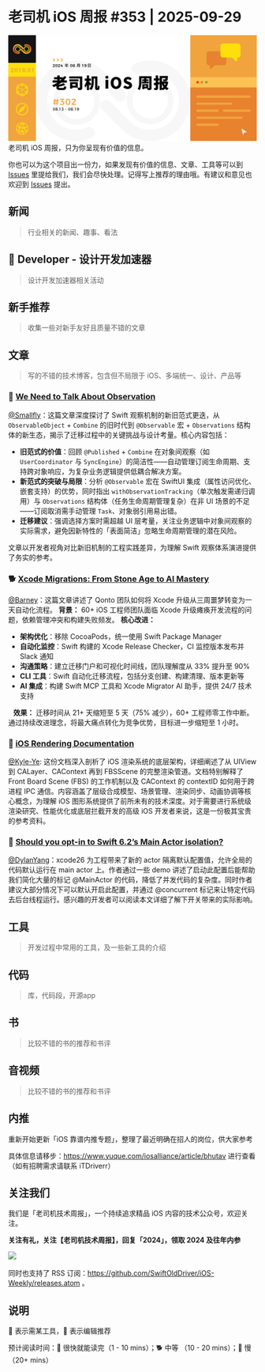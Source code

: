 # 老司机 iOS 周报 #353 | 2025-09-29

![ios-weekly](https://github.com/SwiftOldDriver/iOS-Weekly/blob/master/assets/weekly-header/302.jpg?raw=true)
老司机 iOS 周报，只为你呈现有价值的信息。

你也可以为这个项目出一份力，如果发现有价值的信息、文章、工具等可以到 [Issues](https://github.com/SwiftOldDriver/iOS-Weekly/issues) 里提给我们，我们会尽快处理。记得写上推荐的理由哦。有建议和意见也欢迎到 [Issues](https://github.com/SwiftOldDriver/iOS-Weekly/issues) 提出。

## 新闻

> 行业相关的新闻、趣事、看法

##  Developer - 设计开发加速器

> 设计开发加速器相关活动

## 新手推荐

> 收集一些对新手友好且质量不错的文章

## 文章

> 写的不错的技术博客，包含但不局限于 iOS、多端统一、设计、产品等

### 🐢 [We Need to Talk About Observation](https://jaredsinclair.com/2025/09/10/observation.html)

[@Smallfly](https://github.com/iostalks)：这篇文章深度探讨了 Swift 观察机制的新旧范式更迭，从 `ObservableObject` + `Combine` 的旧时代到 `@Observable` 宏 + `Observations` 结构体的新生态，揭示了迁移过程中的关键挑战与设计考量。核心内容包括：

- **旧范式的价值**：回顾 `@Published` + `Combine` 在对象间观察（如 `UserCoordinator` 与 `SyncEngine`）的简洁性——自动管理订阅生命周期、支持跨对象响应，为复杂业务逻辑提供低耦合解决方案。
- **新范式的突破与局限**：分析 `@Observable` 宏在 SwiftUI 集成（属性访问优化、嵌套支持）的优势，同时指出 `withObservationTracking`（单次触发需递归调用）与 `Observations` 结构体（任务生命周期管理复杂）在非 UI 场景的不足——订阅取消需手动管理 `Task`、对象弱引用易出错。
- **迁移建议**：强调选择方案时需超越 UI 层考量，关注业务逻辑中对象间观察的实际需求，避免因新特性的「表面简洁」忽略生命周期管理的潜在风险。

文章以开发者视角对比新旧机制的工程实践差异，为理解 Swift 观察体系演进提供了务实的参考。

### 🐕 [Xcode Migrations: From Stone Age to AI Mastery](https://medium.com/qonto-way/xcode-migrations-from-stone-age-to-ai-mastery-d2590657e809)

[@Barney](https://github.com/BarneyZhaoooo)：这篇文章讲述了 Qonto 团队如何将 Xcode 升级从三周噩梦转变为一天自动化流程。
**背景：** 60+ iOS 工程师团队面临 Xcode 升级瘫痪开发流程的问题，依赖管理冲突和构建失败频发。
**核心改进：**
* **架构优化**：移除 CocoaPods，统一使用 Swift Package Manager
* **自动化监控**：Swift 构建的 Xcode Release Checker，CI 监控版本发布并 Slack 通知
* **沟通策略**：建立迁移门户和可视化时间线，团队理解度从 33% 提升至 90%
* **CLI 工具**：Swift 自动化迁移流程，包括分支创建、构建清理、版本更新等
* **AI 集成**：构建 Swift MCP 工具和 Xcode Migrator AI 助手，提供 24/7 技术支持

⠀**效果：** 迁移时间从 21+ 天缩短至 5 天（75% 减少），60+ 工程师零工作中断。通过持续改进理念，将最大痛点转化为竞争优势，目标进一步缩短至 1 小时。

### 🐢 [iOS Rendering Documentation](https://github.com/EthanArbuckle/ios-rendering-docs/blob/main/README.md)

[@Kyle-Ye](https://github.com/Kyle-Ye): 这份文档深入剖析了 iOS 渲染系统的底层架构，详细阐述了从 UIView 到 CALayer、CAContext 再到 FBSScene 的完整渲染管道。文档特别解释了 Front Board Scene (FBS) 的工作机制以及 CAContext 的 contextID 如何用于跨进程 IPC 通信。内容涵盖了层级合成模型、场景管理、渲染同步、动画协调等核心概念，为理解 iOS 图形系统提供了前所未有的技术深度。对于需要进行系统级渲染研究、性能优化或底层拦截开发的高级 iOS 开发者来说，这是一份极其宝贵的参考资料。

### 🐎 [Should you opt-in to Swift 6.2’s Main Actor isolation?](https://www.donnywals.com/should-you-opt-in-to-swift-6-2s-main-actor-isolation/)

[@DylanYang](https://github.com/Dylan19Yang)：xcode26 为工程带来了新的 actor 隔离默认配置值，允许全局的代码默认运行在 main actor 上。作者通过一些 demo 讲述了启动此配置后能帮助我们简化大量的标记 @MainActor 的代码，降低了并发代码的复杂度。同时作者建议大部分情况下可以默认开启此配置，并通过 @concurrent 标记来让特定代码去后台线程运行。感兴趣的开发者可以阅读本文详细了解下开关带来的实际影响。

## 工具

> 开发过程中常用的工具，及一些新工具的介绍

## 代码

> 库，代码段，开源app

## 书

> 比较不错的书的推荐和书评

## 音视频

> 比较不错的书的推荐和书评

## 内推

重新开始更新「iOS 靠谱内推专题」，整理了最近明确在招人的岗位，供大家参考

具体信息请移步：https://www.yuque.com/iosalliance/article/bhutav 进行查看（如有招聘需求请联系 iTDriverr）

## 关注我们

我们是「老司机技术周报」，一个持续追求精品 iOS 内容的技术公众号，欢迎关注。

**关注有礼，关注【老司机技术周报】，回复「2024」，领取 2024 及往年内参**

![](https://github.com/SwiftOldDriver/iOS-Weekly/blob/master/assets/qrcode_for_wechat.jpg?raw=true)

同时也支持了 RSS 订阅：https://github.com/SwiftOldDriver/iOS-Weekly/releases.atom 。

## 说明

🚧 表示需某工具，🌟 表示编辑推荐

预计阅读时间：🐎 很快就能读完（1 - 10 mins）；🐕 中等 （10 - 20 mins）；🐢 慢（20+ mins）

